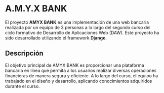 # A.M.Y.X BANK

El proyecto **AMYX BANK** es una implementación de una web bancaria realizada por un equipo de 3 personas a lo largo del segundo curso del ciclo formativo de Desarrollo de Aplicaciones Web (DAW). Este proyecto ha sido desarrollado utilizando el framework **Django**.

## Descripción

El objetivo principal de AMYX BANK es proporcionar una plataforma bancaria en línea que permita a los usuarios realizar diversas operaciones financieras de manera segura y eficiente. A lo largo del curso, el equipo ha trabajado en el diseño y desarrollo, aplicando conocimientos adquiridos durante el curso.

